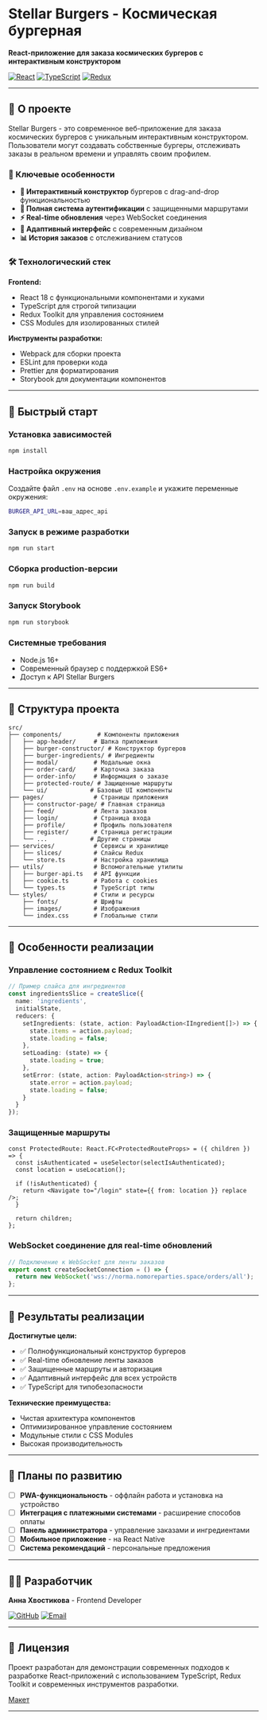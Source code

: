 # Stellar Burgers - Космическая бургерная

**React-приложение для заказа космических бургеров с интерактивным конструктором**

[![React](https://img.shields.io/badge/React-20232A?style=for-the-badge&logo=react&logoColor=61DAFB)](https://reactjs.org/)
[![TypeScript](https://img.shields.io/badge/TypeScript-007ACC?style=for-the-badge&logo=typescript&logoColor=white)](https://www.typescriptlang.org/)
[![Redux](https://img.shields.io/badge/Redux-593D88?style=for-the-badge&logo=redux&logoColor=white)](https://redux.js.org/)

---

## 📖 О проекте

Stellar Burgers - это современное веб-приложение для заказа космических бургеров с уникальным интерактивным конструктором. Пользователи могут создавать собственные бургеры, отслеживать заказы в реальном времени и управлять своим профилем.

### 🎯 Ключевые особенности

- **🍔 Интерактивный конструктор** бургеров с drag-and-drop функциональностью
- **🔐 Полная система аутентификации** с защищенными маршрутами
- **⚡ Real-time обновления** через WebSocket соединения
- **📱 Адаптивный интерфейс** с современным дизайном
- **📊 История заказов** с отслеживанием статусов

### 🛠 Технологический стек

**Frontend:**
- React 18 с функциональными компонентами и хуками
- TypeScript для строгой типизации
- Redux Toolkit для управления состоянием
- CSS Modules для изолированных стилей

**Инструменты разработки:**
- Webpack для сборки проекта
- ESLint для проверки кода
- Prettier для форматирования
- Storybook для документации компонентов

---

## 🚀 Быстрый старт

### Установка зависимостей

```bash
npm install
```

### Настройка окружения

Создайте файл `.env` на основе `.env.example` и укажите переменные окружения:

```bash
BURGER_API_URL=ваш_адрес_api
```

### Запуск в режиме разработки

```bash
npm run start
```

### Сборка production-версии

```bash
npm run build
```

### Запуск Storybook

```bash
npm run storybook
```

### Системные требования
- Node.js 16+
- Современный браузер с поддержкой ES6+
- Доступ к API Stellar Burgers

---

## 📁 Структура проекта

```
src/
├── components/          # Компоненты приложения
│   ├── app-header/     # Шапка приложения
│   ├── burger-constructor/ # Конструктор бургеров
│   ├── burger-ingredients/ # Ингредиенты
│   ├── modal/          # Модальные окна
│   ├── order-card/     # Карточка заказа
│   ├── order-info/     # Информация о заказе
│   ├── protected-route/ # Защищенные маршруты
│   └── ui/            # Базовые UI компоненты
├── pages/              # Страницы приложения
│   ├── constructor-page/ # Главная страница
│   ├── feed/           # Лента заказов
│   ├── login/          # Страница входа
│   ├── profile/        # Профиль пользователя
│   ├── register/       # Страница регистрации
│   └── ...            # Другие страницы
├── services/           # Сервисы и хранилище
│   ├── slices/         # Слайсы Redux
│   └── store.ts        # Настройка хранилища
├── utils/              # Вспомогательные утилиты
│   ├── burger-api.ts   # API функции
│   ├── cookie.ts       # Работа с cookies
│   └── types.ts        # TypeScript типы
└── styles/             # Стили и ресурсы
    ├── fonts/          # Шрифты
    ├── images/         # Изображения
    └── index.css       # Глобальные стили
```

---

## 🎨 Особенности реализации

### Управление состоянием с Redux Toolkit

```typescript
// Пример слайса для ингредиентов
const ingredientsSlice = createSlice({
  name: 'ingredients',
  initialState,
  reducers: {
    setIngredients: (state, action: PayloadAction<IIngredient[]>) => {
      state.items = action.payload;
      state.loading = false;
    },
    setLoading: (state) => {
      state.loading = true;
    },
    setError: (state, action: PayloadAction<string>) => {
      state.error = action.payload;
      state.loading = false;
    }
  }
});
```

### Защищенные маршруты

```tsx
const ProtectedRoute: React.FC<ProtectedRouteProps> = ({ children }) => {
  const isAuthenticated = useSelector(selectIsAuthenticated);
  const location = useLocation();

  if (!isAuthenticated) {
    return <Navigate to="/login" state={{ from: location }} replace />;
  }

  return children;
};
```

### WebSocket соединение для real-time обновлений

```typescript
// Подключение к WebSocket для ленты заказов
export const createSocketConnection = () => {
  return new WebSocket('wss://norma.nomoreparties.space/orders/all');
};
```

---

## 🎯 Результаты реализации

**Достигнутые цели:**
- ✅ Полнофункциональный конструктор бургеров
- ✅ Real-time обновление ленты заказов
- ✅ Защищенные маршруты и авторизация
- ✅ Адаптивный интерфейс для всех устройств
- ✅ TypeScript для типобезопасности

**Технические преимущества:**
- Чистая архитектура компонентов
- Оптимизированное управление состоянием
- Модульные стили с CSS Modules
- Высокая производительность

---

## 🔮 Планы по развитию

- [ ] **PWA-функциональность** - оффлайн работа и установка на устройство
- [ ] **Интеграция с платежными системами** - расширение способов оплаты
- [ ] **Панель администратора** - управление заказами и ингредиентами
- [ ] **Мобильное приложение** - на React Native
- [ ] **Система рекомендаций** - персональные предложения

---

## 👩‍💻 Разработчик

**Анна Хвостикова** - Frontend Developer

[![GitHub](https://img.shields.io/badge/GitHub-181717?style=for-the-badge&logo=github&logoColor=white)](https://github.com/cutevil-magal)
[![Email](https://img.shields.io/badge/Email-ana.magal@yandex.by-D14836?style=for-the-badge&logo=gmail&logoColor=white)](mailto:ana.magal@yandex.by)

---

## 📄 Лицензия

Проект разработан для демонстрации современных подходов к разработке React-приложений с использованием TypeScript, Redux Toolkit и современных инструментов разработки.

[Макет](<https://www.figma.com/file/vIywAvqfkOIRWGOkfOnReY/React-Fullstack_-Проектные-задачи-(3-месяца)_external_link?type=design&node-id=0-1&mode=design>)

---



